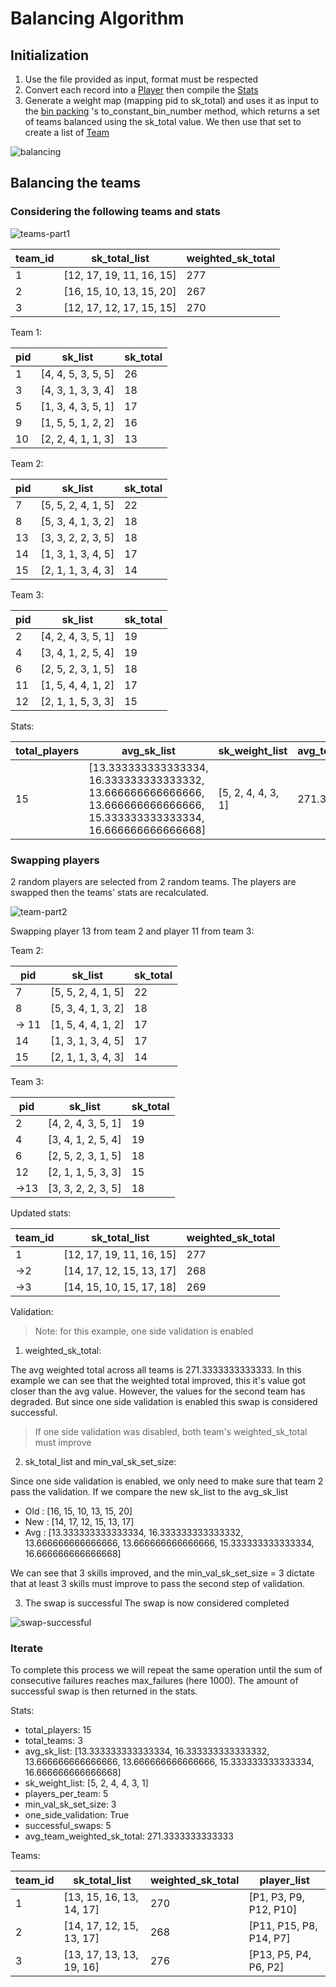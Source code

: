 # Balancing Algorithm
## Initialization
1) Use the file provided as input, format must be respected
2) Convert each record into a [Player](../skilled_team/player.py) then compile the [Stats](../skilled_team/stats.py)
3) Generate a weight map (mapping pid to sk_total) and uses it as input to the [bin packing](https://pypi.org/project/binpacking/)
's to_constant_bin_number method, which returns a set of teams balanced using the sk_total value. We then use that set to 
   create a list of [Team](../skilled_team/team.py)
   
![balancing](balancing-part1.png)

## Balancing the teams
### Considering the following teams and stats

![teams-part1](teams-part1.png)

|team_id|sk_total_list|weighted_sk_total|
| --- | --- | --- |
|1|[12, 17, 19, 11, 16, 15]|277|
|2|[16, 15, 10, 13, 15, 20]|267|
|3|[12, 17, 12, 17, 15, 15]|270|

Team 1:

|pid|sk_list|sk_total|
| --- | --- | --- |
|1|[4, 4, 5, 3, 5, 5]|26|
|3|[4, 3, 1, 3, 3, 4]|18|
|5|[1, 3, 4, 3, 5, 1]|17|
|9|[1, 5, 5, 1, 2, 2]|16|
|10|[2, 2, 4, 1, 1, 3]|13|


Team 2:

|pid|sk_list|sk_total|
| --- | --- | --- |
|7|[5, 5, 2, 4, 1, 5]|22|
|8|[5, 3, 4, 1, 3, 2]|18|
|13|[3, 3, 2, 2, 3, 5]|18|
|14|[1, 3, 1, 3, 4, 5]|17|
|15|[2, 1, 1, 3, 4, 3]|14|


Team 3:

|pid|sk_list|sk_total|
| --- | --- | --- |
|2|[4, 2, 4, 3, 5, 1]|19|
|4|[3, 4, 1, 2, 5, 4]|19|
|6|[2, 5, 2, 3, 1, 5]|18|
|11|[1, 5, 4, 4, 1, 2]|17|
|12|[2, 1, 1, 5, 3, 3]|15|

Stats:

|total_players|avg_sk_list|sk_weight_list|avg_team_wighted_sk_total|
| --- | --- | --- | --- |
|15|[13.333333333333334, 16.333333333333332, 13.666666666666666, 13.666666666666666, 15.333333333333334, 16.666666666666668]|[5, 2, 4, 4, 3, 1]|271.3333333333333|

### Swapping players
2 random players are selected from 2 random teams. The players are swapped then the teams' stats are recalculated.

![team-part2](teams-part2.png)

Swapping player 13 from team 2 and player 11 from team 3:

Team 2:

|pid|sk_list|sk_total|
| --- | --- | --- |
|7|[5, 5, 2, 4, 1, 5]|22|
|8|[5, 3, 4, 1, 3, 2]|18|
|-> 11|[1, 5, 4, 4, 1, 2]|17|
|14|[1, 3, 1, 3, 4, 5]|17|
|15|[2, 1, 1, 3, 4, 3]|14|


Team 3:

|pid|sk_list|sk_total|
| --- | --- | --- |
|2|[4, 2, 4, 3, 5, 1]|19|
|4|[3, 4, 1, 2, 5, 4]|19|
|6|[2, 5, 2, 3, 1, 5]|18|
|12|[2, 1, 1, 5, 3, 3]|15|
|->13|[3, 3, 2, 2, 3, 5]|18|

Updated stats:

|team_id|sk_total_list|weighted_sk_total|
| --- | --- | --- |
|1|[12, 17, 19, 11, 16, 15]|277|
|->2|[14, 17, 12, 15, 13, 17]|268|
|->3|[14, 15, 10, 15, 17, 18]|269|

Validation:
> Note: for this example, one side validation is enabled

1) weighted_sk_total:

The avg weighted total across all teams is 271.3333333333333. In this example we can see that the weighted total improved, this it's value got closer than the avg value. However, the values for the second team has degraded. But since one side validation is enabled this swap is considered successful.
> If one side validation was disabled, both team's weighted_sk_total must improve
   
2) sk_total_list and min_val_sk_set_size:

Since one side validation is enabled, we only need to make sure that team 2 pass the validation. If we compare the new sk_list to the avg_sk_list 
   
   * Old : [16, 15, 10, 13, 15, 20]
   * New : [14, 17, 12, 15, 13, 17]
   * Avg : [13.333333333333334, 16.333333333333332, 13.666666666666666, 13.666666666666666, 15.333333333333334, 16.666666666666668]
   
We can see that 3 skills improved, and the min_val_sk_set_size = 3 dictate that at least 3 skills must improve to pass the second step of validation.


3) The swap is successful
The swap is now considered completed
   
![swap-successful](teams-part3.png)
   
### Iterate
To complete this process we will repeat the same operation until the sum of consecutive failures reaches max_failures (here 1000). The amount of successful swap is then returned in the stats.

Stats:
   * total_players: 15
   * total_teams: 3
   * avg_sk_list: [13.333333333333334, 16.333333333333332, 13.666666666666666, 13.666666666666666, 15.333333333333334, 16.666666666666668] 
   * sk_weight_list: [5, 2, 4, 4, 3, 1]
   * players_per_team: 5 
   * min_val_sk_set_size: 3
   * one_side_validation: True 
   * successful_swaps: 5 
   * avg_team_weighted_sk_total: 271.3333333333333

Teams:

|team_id|sk_total_list|weighted_sk_total|player_list
| --- | --- | --- | --- |
|1|[13, 15, 16, 13, 14, 17]|270|[P1, P3, P9, P12, P10]|
|2|[14, 17, 12, 15, 13, 17]|268|[P11, P15, P8, P14, P7]|
|3|[13, 17, 13, 13, 19, 16]|276|[P13, P5, P4, P6, P2]|

